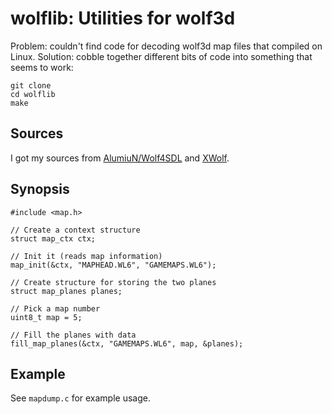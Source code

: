 # wolflib: Utilities for wolf3d

Problem: couldn't find code for decoding wolf3d map files that compiled on Linux. Solution: cobble together different bits of code into something that seems to work:

    git clone 
    cd wolflib
    make

## Sources

I got my sources from [AlumiuN/Wolf4SDL](https://github.com/AlumiuN/Wolf4SDL.git) and [XWolf](https://devinsmith.net/backups/xwolf/mapdump.html).

## Synopsis

    #include <map.h>

    // Create a context structure
    struct map_ctx ctx;

    // Init it (reads map information)
    map_init(&ctx, "MAPHEAD.WL6", "GAMEMAPS.WL6");

    // Create structure for storing the two planes
    struct map_planes planes;

    // Pick a map number
    uint8_t map = 5;

    // Fill the planes with data
    fill_map_planes(&ctx, "GAMEMAPS.WL6", map, &planes);

## Example

See `mapdump.c` for example usage.
